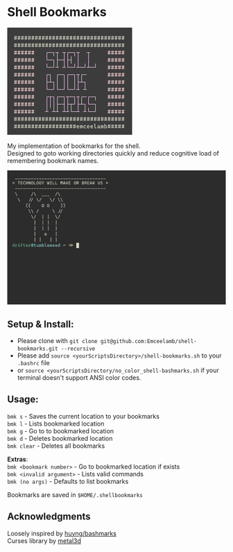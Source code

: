 # Shell Bookmarks

![shell bookmarks logo](assets/logo.png)  

My implementation of bookmarks for the shell.   
Designed to goto working directories quickly and reduce cognitive load of remembering bookmark names.

![usage](assets/demo.gif)

## Setup & Install:  
- Please clone with `git clone git@github.com:Emceelamb/shell-bookmarks.git --recursive`  
- Please add `source <yourScriptsDirectory>/shell-bookmarks.sh` to your `.bashrc` file  
- or `source <yourScriptsDirectory/no_color_shell-bashmarks.sh` if your terminal doesn't support ANSI color codes.

## Usage:
`bmk s` - Saves the current location to your bookmarks  
`bmk l` - Lists bookmarked location  
`bmk g` <bookmark number> - Go to to bookmarked location  
`bmk d` <bookmark number> - Deletes bookmarked location  
`bmk clear` - Deletes all bookmarks  

__Extras__:  
`bmk <bookmark number>` - Go to bookmarked location if exists  
`bmk <invalid argument>` - Lists valid commands  
`bmk (no args)` - Defaults to list bookmarks  

Bookmarks are saved in `$HOME/.shellbookmarks`

## Acknowledgments
Loosely inspired by [huyng/bashmarks](https://github.com/huyng/bashmarks/)  
Curses library by [metal3d](https://github.com/metal3d/bashsimplecurses)

